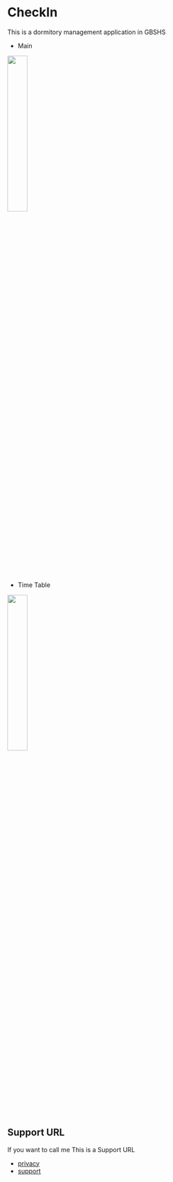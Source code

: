 # CheckIn

This is a dormitory management application in GBSHS

- Main

<img src = "https://user-images.githubusercontent.com/77566805/147450972-1863ff0d-47e3-4a58-bb5c-a02353887f3f.png" width="30%" height="30%">

- Time Table

<img src = "https://user-images.githubusercontent.com/77566805/147450974-ddf53741-e3f0-43af-b4e6-61f4101f92d3.png" width="30%" height="30%">

## Support URL
If you want to call me This is a Support URL

- [privacy](https://github.com/gondnetom/FrenchVocaPrivacyPolicy)
- [support](https://sites.google.com/view/checkingbs/%ED%99%88)
